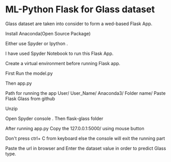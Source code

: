 # ML-Python Flask for Glass dataset
Glass dataset are taken into consider to form a wed-based Flask App. 

Install Anaconda(Open Source Package)

Either use Spyder or Ipython .

I have used Spyder Notebook to run this Flask App.

Create a virtual environment before running Flask app.

First Run the model.py 

Then app.py

Path for running the app User/ User_Name/ Anaconda3/ Folder name/ Paste Flask Glass from github

Unzip

Open Spyder console . Then flask-glass folder

After running app.py Copy the 127.0.0.1:5000/ using mouse button

Don't press ctrl+ C from keyboard else the console will exit the running part

Paste the url in browser and Enter the dataset value in order to predict Glass type.
